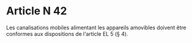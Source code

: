 # Article N 42

Les canalisations mobiles alimentant les appareils amovibles doivent être conformes aux dispositions de l'article EL 5 (§ 4).
